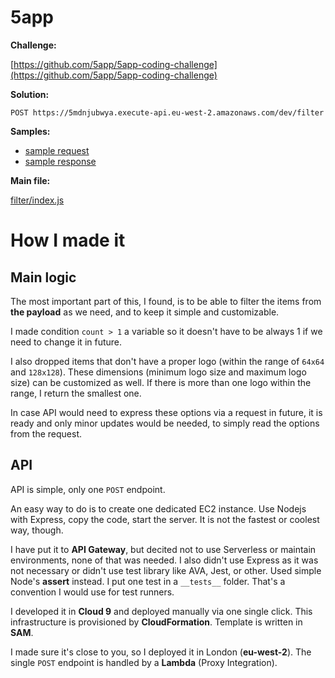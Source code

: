 # 5app

**Challenge:**

[https://github.com/5app/5app-coding-challenge](https://github.com/5app/5app-coding-challenge)

**Solution:**

```
POST https://5mdnjubwya.execute-api.eu-west-2.amazonaws.com/dev/filter
```

**Samples:**

- [sample request](filter/samples/request.json)
- [sample response](filter/samples/request.json)

**Main file:**

[filter/index.js](filter/index.js)


# How I made it

## Main logic

The most important part of this, I found, is to be able to filter the items from
**the payload** as we need, and to keep it simple and customizable.

I made condition `count > 1` a variable so it doesn't have to be always 1 if we need to change it in future.

I also dropped items that don't have a proper logo (within the range of `64x64` and `128x128`).
These dimensions (minimum logo size and maximum logo size) can be customized as well.
If there is more than one logo within the range, I return the smallest one.

In case API would need to express these options via a request in future,
it is ready and only minor updates would be needed, to simply
read the options from the request.

## API

API is simple, only one `POST` endpoint.

An easy way to do is to create one dedicated EC2 instance.
Use Nodejs with Express, copy the code, start the server.
It is not the fastest or coolest way, though.

I have put it to **API Gateway**, but decited not to use Serverless or
maintain environments, none of that was needed.
I also didn't use Express as it was not necessary or didn't use
test library like AVA, Jest, or other.
Used simple Node's **assert** instead.
I put one test in a `__tests__` folder.
That's a convention I would use for test runners.

I developed it in **Cloud 9** and deployed manually via one single click.
This infrastructure is provisioned by **CloudFormation**.
Template is written in **SAM**.

I made sure it's close to you, so I deployed it in London (**eu-west-2**).
The single `POST` endpoint is handled by a **Lambda** (Proxy Integration).
